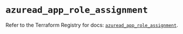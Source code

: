 # `azuread_app_role_assignment`

Refer to the Terraform Registry for docs: [`azuread_app_role_assignment`](https://registry.terraform.io/providers/hashicorp/azuread/2.47.0/docs/resources/app_role_assignment).
